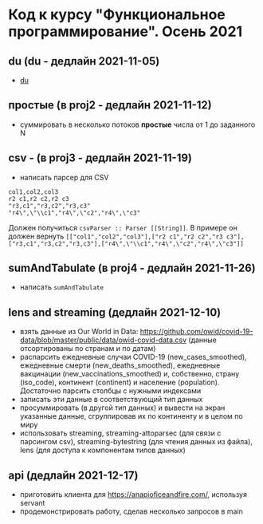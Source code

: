 # Код к курсу "Функциональное программирование". Осень 2021

## du (du - дедлайн 2021-11-05)
- [du](du/README.md)

## простые (в proj2 - дедлайн 2021-11-12)
- суммировать в несколько потоков **простые** числа от 1 до заданного N

## csv - (в proj3 - дедлайн 2021-11-19) 
- написать парсер для CSV 
``` csv
col1,col2,col3
r2 c1,r2 c2,r2 c3
"r3,c1","r3,c2","r3,c3"
"r4\",\"\\c1","r4\",\"c2","r4\",\"c3"
```
Должен получиться `csvParser :: Parser [[String]]`.
В примере он должен вернуть
`[["col1","col2","col3"],["r2 c1","r2 c2","r3 c3"],["r3,c1","r3,c2","r3,c3"],["r4\",\"\\c1","r4\",\"c2","r4\",\"c3"]]`

## sumAndTabulate (в proj4 - дедлайн 2021-11-26) 
- написать `sumAndTabulate` 

## lens and streaming (дедлайн 2021-12-10)
- взять данные из Our World in Data: https://github.com/owid/covid-19-data/blob/master/public/data/owid-covid-data.csv (данные отсортированы по странам и по датам)
- распарсить ежедневные случаи COVID-19 (new_cases_smoothed), ежедневные смерти (new_deaths_smoothed), ежедневные вакцинации (new_vaccinations_smoothed) и, собственно, страну (iso_code), континент (continent) и население (population). Достаточно парсить столбцы с нужными индексами
- записать эти данные в соответствующий тип данных
- просуммировать (в другой тип данных) и вывести на экран указанные данные, сгруппировав их по континенту и в целом по миру
- использовать streaming, streaming-attoparsec (для связи с парсингом csv), streaming-bytestring (для чтения данных из файла), lens (для доступа к компонентам типов данных)

## api (дедлайн 2021-12-17)

- приготовить клиента для https://anapioficeandfire.com/, используя servant
- продемонстрировать работу, сделав несколько запросов в main

